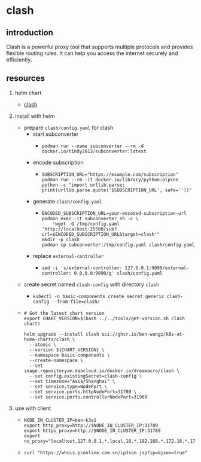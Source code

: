# clash

## introduction

Clash is a powerful proxy tool that supports multiple protocols and provides flexible routing rules. It can help you access the internet securely and efficiently.

## resources

1. helm chart
    * [clash](chart/)

2. install with helm
    * prepare `clash/config.yaml` for clash
        + start subconverter
            * ```shell
              podman run --name subconverter --rm -d docker.io/tindy2013/subconverter:latest
              ```
        + encode subscription
            * ```shell
              SUBSCRIPTION_URL="https://example.com/subscription"
              podman run --rm -it docker.io/library/python:alpine python -c "import urllib.parse; print(urllib.parse.quote('$SUBSCRIPTION_URL', safe=''))"
              ```
        + generate `clash/config.yaml`
            * ```shell
              ENCODED_SUBSCRIPTION_URL=your-encoded-subscription-url
              podman exec -it subconverter sh -c \
                  "wget -O /tmp/config.yaml 'http://localhost:25500/sub?url=$ENCODED_SUBSCRIPTION_URL&target=clash'"
              mkdir -p clash
              podman cp subconverter:/tmp/config.yaml clash/config.yaml
              ```
        + replace `external-controller`
            * ```shell
              sed -i 's/external-controller: 127.0.0.1:9090/external-controller: 0.0.0.0:9090/g' clash/config.yaml
              ```
    * create secret named `clash-config` with directory `clash`
        + ```shell
          kubectl -n basic-components create secret generic clash-config --from-file=clash/
          ```
    * ```shell
      # Get the latest chart version
      export CHART_VERSION=$(bash ../../tools/get-version.sh clash chart)

      helm upgrade --install clash oci://ghcr.io/ben-wangz/k8s-at-home-charts/clash \
        --atomic \
        --version ${CHART_VERSION} \
        --namespace basic-components \
        --create-namespace \
        --set image.repository=m.daocloud.io/docker.io/dreamacro/clash \
        --set config.existingSecret=clash-config \
        --set timezone="Asia/Shanghai" \
        --set service.type=NodePort \
        --set service.ports.httpNodePort=31789 \
        --set service.ports.controllerNodePort=31909
      ```
3. use with client
    * ```shell
      NODE_IN_CLUSTER_IP=ben-k3s1
      export http_proxy=http://$NODE_IN_CLUSTER_IP:31789
      export https_proxy=http://$NODE_IN_CLUSTER_IP:31789
      export no_proxy="localhost,127.0.0.1,*.local,10.*,192.168.*,172.16.*,172.17.*,172.18.*,172.19.*,172.20.*,172.21.*,172.22.*,172.23.*,172.24.*,172.25.*,172.26.*,172.27.*,172.28.*,172.29.*,172.30.*,172.31.*"
      ```
    * ```shell
      curl "https://whois.pconline.com.cn/ipJson.jsp?ip=&json=true"
      ```
